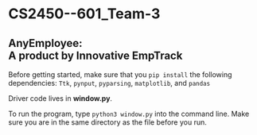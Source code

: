 # CS2450--601_Team-3 
## AnyEmployee:<br/>A product by Innovative EmpTrack
Before getting started, make sure that you `pip install` the following dependencies: `Ttk`, `pynput`, `pyparsing`, `matplotlib`, and `pandas`

Driver code lives in **window.py**.

To run the program, type `python3 window.py` into the command line. Make sure you are in the same directory as the file before you run.

